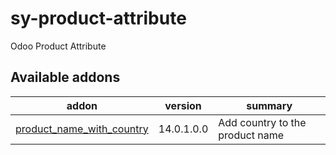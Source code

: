 # sy-product-attribute
Odoo Product Attribute

[//]: # (addons)

Available addons
----------------
addon | version | summary
--- | --- | ---
[product_name_with_country](product_name_with_country/) | 14.0.1.0.0 | Add country to the product name

[//]: # (end addons)
